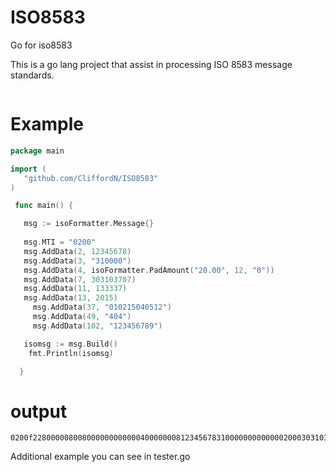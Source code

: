 # ISO8583
Go for iso8583

This is a go lang project that assist in processing ISO 8583 message standards.
``` go get github.com/CliffordN/ISO8583
```
 # Example

 ```go
 package main

 import (
  	"github.com/CliffordN/ISO8583"
 )

  func main() {

    msg := isoFormatter.Message{}
    
    msg.MTI = "0200"
    msg.AddData(2, 12345678)
    msg.AddData(3, "310000")
    msg.AddData(4, isoFormatter.PadAmount("20.00", 12, "0"))
    msg.AddData(7, 303103707)
    msg.AddData(11, 133337)
    msg.AddData(13, 2015)
 	  msg.AddData(37, "010215040512")
 	  msg.AddData(49, "404")
 	  msg.AddData(102, "123456789")

    isomsg := msg.Build()  
  	 fmt.Println(isomsg)

   }
 ```

  # output
 ```
 0200f228000008008000000000000400000008123456783100000000000002000303103707133337201501021504051240409123456789
 ```

 Additional example you can see in tester.go
